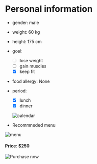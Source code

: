 # Personal information 
- gender: male 
- weight: 60 kg 
- height: 175 cm
- goal:
  - [ ] lose weight 
  - [ ] gain muscles 
  - [x] keep fit 
- food allergy: None
- period:
  - [x] lunch
  - [x] dinner 
 
  ![calendar](https://user-images.githubusercontent.com/100191968/163356001-aae6b63f-42ec-4197-a887-9522c85af93e.png)

- Recommneded menu

![menu](https://user-images.githubusercontent.com/100191968/163379222-9e60aae0-cc15-4133-8ccf-f46a8962f88d.png)

#### Price: $250

![Purchase now](https://user-images.githubusercontent.com/100191968/163382267-fbc04b7f-37c5-46ec-8305-a08482052d52.png)
